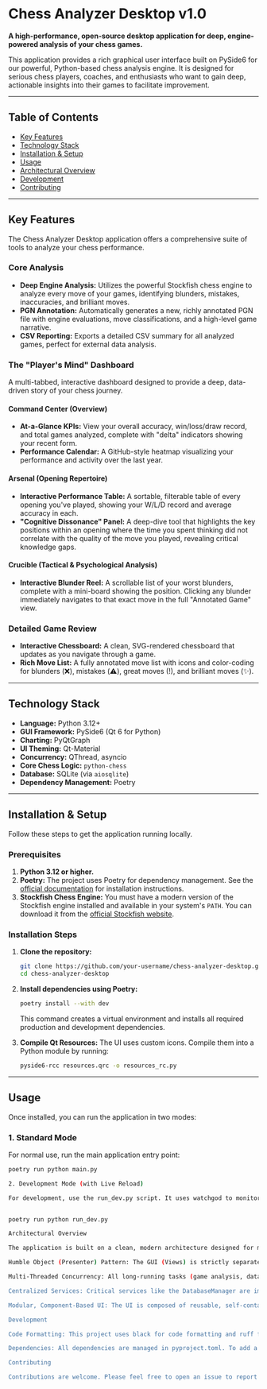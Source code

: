 # Chess Analyzer Desktop v1.0

**A high-performance, open-source desktop application for deep, engine-powered analysis of your chess games.**

This application provides a rich graphical user interface built on PySide6 for our powerful, Python-based chess analysis engine. It is designed for serious chess players, coaches, and enthusiasts who want to gain deep, actionable insights into their games to facilitate improvement.

---

## Table of Contents

- [Key Features](#key-features)
- [Technology Stack](#technology-stack)
- [Installation & Setup](#installation--setup)
- [Usage](#usage)
- [Architectural Overview](#architectural-overview)
- [Development](#development)
- [Contributing](#contributing)

---

## Key Features

The Chess Analyzer Desktop application offers a comprehensive suite of tools to analyze your chess performance.

### Core Analysis

*   **Deep Engine Analysis:** Utilizes the powerful Stockfish chess engine to analyze every move of your games, identifying blunders, mistakes, inaccuracies, and brilliant moves.
*   **PGN Annotation:** Automatically generates a new, richly annotated PGN file with engine evaluations, move classifications, and a high-level game narrative.
*   **CSV Reporting:** Exports a detailed CSV summary for all analyzed games, perfect for external data analysis.

### The "Player's Mind" Dashboard

A multi-tabbed, interactive dashboard designed to provide a deep, data-driven story of your chess journey.

#### Command Center (Overview)
*   **At-a-Glance KPIs:** View your overall accuracy, win/loss/draw record, and total games analyzed, complete with "delta" indicators showing your recent form.
*   **Performance Calendar:** A GitHub-style heatmap visualizing your performance and activity over the last year.

#### Arsenal (Opening Repertoire)
*   **Interactive Performance Table:** A sortable, filterable table of every opening you've played, showing your W/L/D record and average accuracy in each.
*   **"Cognitive Dissonance" Panel:** A deep-dive tool that highlights the key positions within an opening where the time you spent thinking did not correlate with the quality of the move you played, revealing critical knowledge gaps.

#### Crucible (Tactical & Psychological Analysis)
*   **Interactive Blunder Reel:** A scrollable list of your worst blunders, complete with a mini-board showing the position. Clicking any blunder immediately navigates to that exact move in the full "Annotated Game" view.

### Detailed Game Review

*   **Interactive Chessboard:** A clean, SVG-rendered chessboard that updates as you navigate through a game.
*   **Rich Move List:** A fully annotated move list with icons and color-coding for blunders (❌), mistakes (⚠️), great moves (!), and brilliant moves (✨).

---

## Technology Stack

*   **Language:** Python 3.12+
*   **GUI Framework:** PySide6 (Qt 6 for Python)
*   **Charting:** PyQtGraph
*   **UI Theming:** Qt-Material
*   **Concurrency:** QThread, asyncio
*   **Core Chess Logic:** `python-chess`
*   **Database:** SQLite (via `aiosqlite`)
*   **Dependency Management:** Poetry

---

## Installation & Setup

Follow these steps to get the application running locally.

### Prerequisites

1.  **Python 3.12 or higher.**
2.  **Poetry:** The project uses Poetry for dependency management. See the [official documentation](https://python-poetry.org/docs/#installation) for installation instructions.
3.  **Stockfish Chess Engine:** You must have a modern version of the Stockfish engine installed and available in your system's `PATH`. You can download it from the [official Stockfish website](https://stockfishchess.org/download/).

### Installation Steps

1.  **Clone the repository:**
    ```bash
    git clone https://github.com/your-username/chess-analyzer-desktop.git
    cd chess-analyzer-desktop
    ```

2.  **Install dependencies using Poetry:**
    ```bash
    poetry install --with dev
    ```
    This command creates a virtual environment and installs all required production and development dependencies.

3.  **Compile Qt Resources:**
    The UI uses custom icons. Compile them into a Python module by running:
    ```bash
    pyside6-rcc resources.qrc -o resources_rc.py
    ```

---

## Usage

Once installed, you can run the application in two modes:

### 1. Standard Mode

For normal use, run the main application entry point:
```bash
poetry run python main.py

2. Development Mode (with Live Reload)

For development, use the run_dev.py script. It uses watchgod to monitor your source files and will automatically restart the application whenever you save a .py file, providing a rapid development loop.


poetry run python run_dev.py

Architectural Overview

The application is built on a clean, modern architecture designed for maintainability, testability, and responsiveness.

Humble Object (Presenter) Pattern: The GUI (Views) is strictly separated from the application logic (Presenter/Controller). The MainWindow acts as the Presenter, orchestrating the UI and delegating all business logic to the AppController.

Multi-Threaded Concurrency: All long-running tasks (game analysis, database queries) are executed on dedicated background QThreads, ensuring the UI never freezes. Inter-thread communication is handled safely via Qt's signals and slots mechanism.

Centralized Services: Critical services like the DatabaseManager are implemented as persistent, application-lifetime services to manage resources and concurrency effectively.

Modular, Component-Based UI: The UI is composed of reusable, self-contained QWidget components (e.g., CardWidget, KpiCardWidget), making the views clean and easy to extend.

Development

Code Formatting: This project uses black for code formatting and ruff for linting. It is recommended to configure your editor to run these automatically on save.

Dependencies: All dependencies are managed in pyproject.toml. To add a new dependency, use poetry add <package-name>.

Contributing

Contributions are welcome. Please feel free to open an issue to report a bug or suggest a new feature. If you would like to contribute code, please fork the repository and submit a Pull Request.
